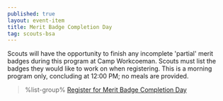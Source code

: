 ```yaml
---
published: true
layout: event-item
title: Merit Badge Completion Day
tag: scouts-bsa
---
```


Scouts will have the opportunity to finish any incomplete 'partial' merit badges during this program at Camp Workcoeman. Scouts must list the badges they would like to work on when registering. This is a morning program only, concluding at 12:00 PM; no meals are provided.

> %list-group%
> <a href="https://scoutingevent.com/066-56082" class="list-group-item">Register for Merit Badge Completion Day</a>
